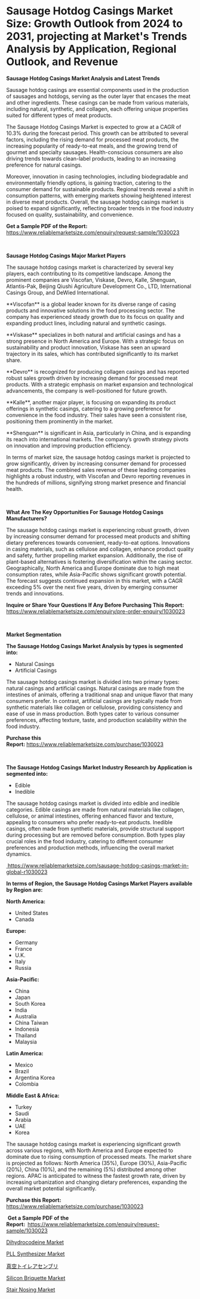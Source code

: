 <p><h1>Sausage Hotdog Casings Market Size: Growth Outlook from 2024 to 2031, projecting at Market's Trends Analysis by Application, Regional Outlook, and Revenue</h1></p><p><strong>Sausage Hotdog Casings Market Analysis and Latest Trends</strong></p>
<p><p>Sausage hotdog casings are essential components used in the production of sausages and hotdogs, serving as the outer layer that encases the meat and other ingredients. These casings can be made from various materials, including natural, synthetic, and collagen, each offering unique properties suited for different types of meat products.</p><p>The Sausage Hotdog Casings Market is expected to grow at a CAGR of 10.3% during the forecast period. This growth can be attributed to several factors, including the rising demand for processed meat products, the increasing popularity of ready-to-eat meals, and the growing trend of gourmet and specialty sausages. Health-conscious consumers are also driving trends towards clean-label products, leading to an increasing preference for natural casings.</p><p>Moreover, innovation in casing technologies, including biodegradable and environmentally friendly options, is gaining traction, catering to the consumer demand for sustainable products. Regional trends reveal a shift in consumption patterns, with emerging markets showing heightened interest in diverse meat products. Overall, the sausage hotdog casings market is poised to expand significantly, reflecting broader trends in the food industry focused on quality, sustainability, and convenience.</p></p>
<p><strong>Get a Sample PDF of the Report:&nbsp;</strong> <a href="https://www.reliablemarketsize.com/enquiry/request-sample/1030023">https://www.reliablemarketsize.com/enquiry/request-sample/1030023</a></p>
<p>&nbsp;</p>
<p><strong>Sausage Hotdog Casings Major Market Players</strong></p>
<p><p>The sausage hotdog casings market is characterized by several key players, each contributing to its competitive landscape. Among the prominent companies are Viscofan, Viskase, Devro, Kalle, Shenguan, Atlantis-Pak, Beijing Qiushi Agriculture Development Co., LTD, International Casings Group, and DeWied International.</p><p>**Viscofan** is a global leader known for its diverse range of casing products and innovative solutions in the food processing sector. The company has experienced steady growth due to its focus on quality and expanding product lines, including natural and synthetic casings.</p><p>**Viskase** specializes in both natural and artificial casings and has a strong presence in North America and Europe. With a strategic focus on sustainability and product innovation, Viskase has seen an upward trajectory in its sales, which has contributed significantly to its market share.</p><p>**Devro** is recognized for producing collagen casings and has reported robust sales growth driven by increasing demand for processed meat products. With a strategic emphasis on market expansion and technological advancements, the company is well-positioned for future growth.</p><p>**Kalle**, another major player, is focusing on expanding its product offerings in synthetic casings, catering to a growing preference for convenience in the food industry. Their sales have seen a consistent rise, positioning them prominently in the market.</p><p>**Shenguan** is significant in Asia, particularly in China, and is expanding its reach into international markets. The company’s growth strategy pivots on innovation and improving production efficiency.</p><p>In terms of market size, the sausage hotdog casings market is projected to grow significantly, driven by increasing consumer demand for processed meat products. The combined sales revenue of these leading companies highlights a robust industry, with Viscofan and Devro reporting revenues in the hundreds of millions, signifying strong market presence and financial health.</p></p>
<p>&nbsp;</p>
<p><strong>What Are The Key Opportunities For Sausage Hotdog Casings Manufacturers?</strong></p>
<p><p>The sausage hotdog casings market is experiencing robust growth, driven by increasing consumer demand for processed meat products and shifting dietary preferences towards convenient, ready-to-eat options. Innovations in casing materials, such as cellulose and collagen, enhance product quality and safety, further propelling market expansion. Additionally, the rise of plant-based alternatives is fostering diversification within the casing sector. Geographically, North America and Europe dominate due to high meat consumption rates, while Asia-Pacific shows significant growth potential. The forecast suggests continued expansion in this market, with a CAGR exceeding 5% over the next five years, driven by emerging consumer trends and innovations.</p></p>
<p><strong>Inquire or Share Your Questions If Any Before Purchasing This Report:</strong> <a href="https://www.reliablemarketsize.com/enquiry/pre-order-enquiry/1030023">https://www.reliablemarketsize.com/enquiry/pre-order-enquiry/1030023</a></p>
<p>&nbsp;</p>
<p><strong>Market Segmentation</strong></p>
<p><strong>The Sausage Hotdog Casings Market Analysis by types is segmented into:</strong></p>
<p><ul><li>Natural Casings</li><li>Artificial Casings</li></ul></p>
<p><p>The sausage hotdog casings market is divided into two primary types: natural casings and artificial casings. Natural casings are made from the intestines of animals, offering a traditional snap and unique flavor that many consumers prefer. In contrast, artificial casings are typically made from synthetic materials like collagen or cellulose, providing consistency and ease of use in mass production. Both types cater to various consumer preferences, affecting texture, taste, and production scalability within the food industry.</p></p>
<p><strong>Purchase this Report:&nbsp;</strong><a href="https://www.reliablemarketsize.com/purchase/1030023">https://www.reliablemarketsize.com/purchase/1030023</a></p>
<p>&nbsp;</p>
<p><strong>The Sausage Hotdog Casings Market Industry Research by Application is segmented into:</strong></p>
<p><ul><li>Edible</li><li>Inedible</li></ul></p>
<p><p>The sausage hotdog casings market is divided into edible and inedible categories. Edible casings are made from natural materials like collagen, cellulose, or animal intestines, offering enhanced flavor and texture, appealing to consumers who prefer ready-to-eat products. Inedible casings, often made from synthetic materials, provide structural support during processing but are removed before consumption. Both types play crucial roles in the food industry, catering to different consumer preferences and production methods, influencing the overall market dynamics.</p></p>
<p><a href="https://www.reliablemarketsize.com/sausage-hotdog-casings-market-in-global-r1030023">&nbsp;https://www.reliablemarketsize.com/sausage-hotdog-casings-market-in-global-r1030023</a></p>
<p><strong>In terms of Region, the Sausage Hotdog Casings Market Players available by Region are:</strong></p>
<p>
    <p> <strong> North America: </strong>
        <ul>
            <li>United States</li>
            <li>Canada</li>
        </ul>
        </p> 
    <p> <strong> Europe: </strong>
        <ul>
            <li>Germany</li>
            <li>France</li>
            <li>U.K.</li>
            <li>Italy</li>
            <li>Russia</li>
        </ul>
        </p> 
    <p> <strong> Asia-Pacific: </strong>
        <ul>
            <li>China</li>
            <li>Japan</li>
            <li>South Korea</li>
            <li>India</li>
            <li>Australia</li>
            <li>China Taiwan</li>
            <li>Indonesia</li>
            <li>Thailand</li>
            <li>Malaysia</li>
        </ul>
        </p> 
    <p> <strong> Latin America: </strong>
        <ul>
            <li>Mexico</li>
            <li>Brazil</li>
            <li>Argentina Korea</li>
            <li>Colombia</li>
        </ul>
        </p> 
    <p> <strong> Middle East & Africa: </strong>
        <ul>
            <li>Turkey</li>
            <li>Saudi</li>
            <li>Arabia</li>
            <li>UAE</li>
            <li>Korea</li>
        </ul>
    </p>
    </p>
<p><p>The sausage hotdog casings market is experiencing significant growth across various regions, with North America and Europe expected to dominate due to rising consumption of processed meats. The market share is projected as follows: North America (35%), Europe (30%), Asia-Pacific (20%), China (10%), and the remaining (5%) distributed among other regions. APAC is anticipated to witness the fastest growth rate, driven by increasing urbanization and changing dietary preferences, expanding the overall market potential significantly.</p></p>
<p><strong>Purchase this Report: </strong><a href="https://www.reliablemarketsize.com/purchase/1030023">https://www.reliablemarketsize.com/purchase/1030023</a></p>
<p>&nbsp;<strong>Get a Sample PDF of the Report:&nbsp;&nbsp;</strong><a href="https://www.reliablemarketsize.com/enquiry/request-sample/1030023">https://www.reliablemarketsize.com/enquiry/request-sample/1030023</a></p>
<p><strong></strong></p>
<p><p><a href="https://www.linkedin.com/pulse/dihydrocodeine-market-size-share-trends-analysis-report-end-tguzf?trackingId=a8ylWH85Qc6R2RRZHYAoQA%3D%3D">Dihydrocodeine Market</a></p><p><a href="https://www.linkedin.com/pulse/pll-synthesizer-market-size-share-analysis-growth-trends-forecasts-wn3bf?trackingId=gFbfCbXEQJGm07KTPW8utg%3D%3D">PLL Synthesizer Market</a></p><p><a href="https://medium.com/@adfwe254/vacuum-toilet-assembly-market-%E3%81%AE%E3%82%B0%E3%83%AD%E3%83%BC%E3%83%90%E3%83%AB%E5%B8%82%E5%A0%B4%E6%A6%82%E8%A6%81%E3%81%AF-%E4%B8%96%E7%95%8C%E3%81%8A%E3%82%88%E3%81%B3%E4%B8%BB%E8%A6%81%E5%B8%82%E5%A0%B4%E3%81%AB%E3%81%8A%E3%81%91%E3%82%8B%E6%A5%AD%E7%95%8C%E3%81%AB%E5%BD%B1%E9%9F%BF%E3%82%92%E4%B8%8E%E3%81%88%E3%82%8B%E4%B8%BB%E8%A6%81%E3%81%AA%E3%83%88%E3%83%AC%E3%83%B3%E3%83%89%E3%81%AB%E3%81%A4%E3%81%84%E3%81%A6-%E7%8B%AC%E8%87%AA%E3%81%AE%E8%A6%96%E7%82%B9%E3%82%92%E6%8F%90%E4%BE%9B%E3%81%97%E3%81%BE%E3%81%99-db8c676d08de">真空トイレアセンブリ</a></p><p><a href="https://issuu.com/reportprime-2/docs/silicon-briquette-market-size-2030._4149d4f1306ceb">Silicon Briquette Market</a></p><p><a href="https://medium.com/@alanernser/the-stair-nosing-market-has-witnessed-significant-growth-in-recent-years-and-this-trend-is-8a43338697cc">Stair Nosing Market</a></p></p>